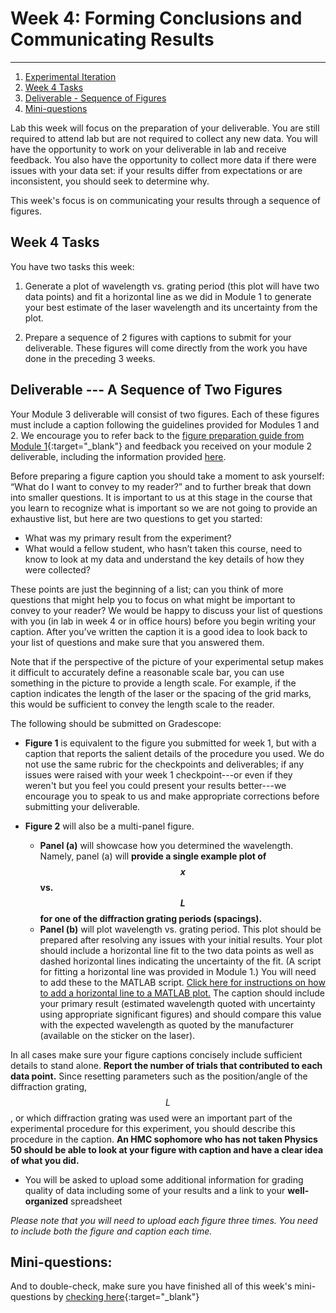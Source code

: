 # Week 4: Forming Conclusions and Communicating Results

--------------
1. [Experimental Iteration](#experimental-iteration)
2. [Week 4 Tasks](#week-4-tasks)
3. [Deliverable - Sequence of Figures](#deliverable)
4. [Mini-questions](#mini-questions)

Lab this week will focus on the preparation of your deliverable. You are still required to attend lab but are not required to collect any new data. You will have the opportunity to work on your deliverable in lab and receive feedback. You also have the opportunity to collect more data if there were issues with your data set: if your results differ from expectations or are inconsistent, you should seek to determine why.

This week's focus is on communicating your results through a sequence of figures.



## Week 4 Tasks

You have two tasks this week:

1. Generate a plot of wavelength vs. grating period (this plot will have two data points) and fit a horizontal line as we did in Module 1 to generate your best estimate of the laser wavelength and its uncertainty from the plot.

2. Prepare a sequence of 2 figures with captions to submit for your deliverable. These figures will come directly from the work you have done in the preceding 3 weeks.



## <a name="deliverable">Deliverable --- A Sequence of Two Figures

Your Module 3 deliverable will consist of two figures. Each of these figures must include a caption following the guidelines provided for Modules 1 and 2. We encourage you to refer back to the [figure preparation guide from Module 1](https://physics-50.github.io/Module-1/week3){:target="_blank"} and feedback you received on your module 2 deliverable, including the information provided [here](https://physics-50.github.io/Module-2/deliverable). 

Before preparing a figure caption you should take a moment to ask yourself: “What do I want to convey to my reader?” and to further break that down into smaller questions. It is important to us at this stage in the course that you learn to recognize what is important so we are not going to provide an exhaustive list, but here are two questions to get you started:

+ What was my primary result from the experiment?
+ What would a fellow student, who hasn’t taken this course, need to know to look at my data and understand the key details of how they were collected?

These points are just the beginning of a list; can you think of more questions that might help you to focus on what might be important to convey to your reader? We would be happy to discuss your list of questions with you (in lab in week 4 or in office hours) before you begin writing your caption. After you’ve written the caption it is a good idea to look back to your list of questions and make sure that you answered them. 

Note that if the perspective of the picture of your experimental setup makes it difficult to accurately define a reasonable scale bar, you can use something in the picture to provide a length scale. For example, if the caption indicates the length of the laser or the spacing of the grid marks, this would be sufficient to convey the length scale to the reader. 

The following should be submitted on Gradescope:

+ **Figure 1** is equivalent to the figure you submitted for week 1, but with a caption that reports the salient details of the procedure you used. We do not use the same rubric for the checkpoints and deliverables; if any issues were raised with your week 1 checkpoint---or even if they weren't but you feel you could present your results better---we encourage you to speak to us and make appropriate corrections before submitting your deliverable. 

+ **Figure 2** will also be a multi-panel figure. 
    - **Panel (a)** will showcase how you determined the wavelength. Namely, panel (a) will  **provide a single example plot of $$x$$ vs. $$L$$ for one of the diffraction grating periods (spacings).** 
    - **Panel (b)** will plot wavelength vs. grating period. This plot should be prepared after resolving any issues with your initial results. Your plot should include a horizontal line fit to the two data points as well as dashed horizontal lines indicating the uncertainty of the fit. (A script for fitting a horizontal line was provided in Module 1.) You will need to add these to the MATLAB script. [Click here for instructions on how to add a horizontal line to a MATLAB plot.](horizontal) The caption should include your primary result (estimated wavelength quoted with uncertainty using appropriate significant figures) and should compare this value with the expected wavelength as quoted by the manufacturer (available on the sticker on the laser).
    
    
In all cases make sure your figure captions concisely include sufficient details to stand alone. **Report the number of trials that contributed to each data point.** Since resetting parameters such as the position/angle of the diffraction grating, $$L$$, or which diffraction grating was used were an important part of the experimental procedure for this experiment, you should describe this procedure in the caption. **An HMC sophomore who has not taken Physics 50 should be able to look at your figure with caption and have a clear idea of what you did.**

+ You will be asked to upload some additional information for grading quality of data including some of your results and a link to your **well-organized** spreadsheet

*Please note that you will need to upload each figure three times. You need to include both the figure and caption each time.*

## Mini-questions:

And to double-check, make sure you have finished all of this week's mini-questions by [checking here](mini-questions#week-4){:target="_blank"}
